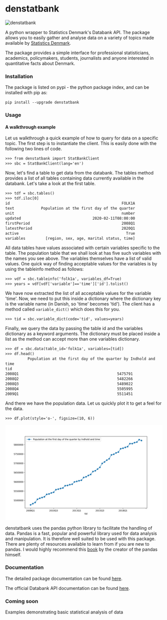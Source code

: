 # denstatbank
![denstatbank](https://github.com/gmohandas/denstatbank/workflows/denstatbank/badge.svg)

A python wrapper to Statistics Denmark's Databank API.
The package allows you to easily gather and analyse data on a variety of 
topics made available by [Statistics Denmark](https://www.dst.dk/en).

The package provides a simple interface for professional statisticians, 
academics, policymakers, students, journalists and anyone interested in 
quantitative facts about Denmark.


### Installation

The package is listed on pypi - the python package index, and 
can be installed with pip as:
```
pip install --upgrade denstatbank
```

### Usage

#### A walkthrough example

Let us walkthrough a quick example of how to query for data on a specific
topic. The first step is to instantiate the client. This is easily done with 
the following two lines of code. 

```
>>> from denstatbank import StatBankClient
>>> sbc = StatBankClient(lang='en')
```

Now, let's find a table to get data from the databank. The tables method provides
a list of all tables containing data currently available in the databank.
Let's take a look at the first table.

```
>>> tdf = sbc.tables()
>>> tdf.iloc[0]
id                                                  FOLK1A
text            Population at the first day of the quarter
unit                                                number
updated                                2020-02-11T08:00:00
firstPeriod                                         2008Q1
latestPeriod                                        2020Q1
active                                                True
variables         [region, sex, age, marital status, time]
```

All data tables have values associated with certain variables specific
to the table. The population table that we shall look at has five such
variables with the names you see above.
The variables themselves have a list of valid values. One quick way of
finding acceptable values for the variables is by using the tableinfo
method as follows:

```
>>> vdf = sbc.tableinfo('folk1a', variables_df=True)
>>> years = vdf[vdf['variable']=='time']['id'].tolist()
```

We have now extracted the list of all acceptable values for the variable 'time'.
Now, we need to put this inside a dictionary where the dictionary key
is the variable name (in Danish, so 'time' becomes 'tid'). 
The client has a method called `variable_dict()` which does this for you.

```
>>> tid = sbc.variable_dict(code='tid', values=years)
```

Finally, we query the data by passing the table id and the variables
dictionary as a keyword arguments. The dictionary must be placed inside
a list as the method can accept more than one variables dictionary.

```
>>> df = sbc.data(table_id='folk1a', variables=[tid])
>>> df.head()
          Population at the first day of the quarter by Indhold and time
tid                                                                   
2008Q1                                            5475791             
2008Q2                                            5482266             
2008Q3                                            5489022             
2008Q4                                            5505995             
2009Q1                                            5511451
```

And there we have the population data. Let us quickly plot it to get a feel
for the data.

```
>>> df.plot(style='o-', figsize=(10, 6))
```
<img src="images/folk1a.jpg" width="600">

denstatbank uses the pandas python library to facilitate the handling of 
data. Pandas is a fast, popular and powerful library used for data analysis and
manipulation. It is therefore well suited to be used with this package. 
There are plenty of resources available to learn from if you are new to pandas.
I would highly recommend this [book](https://wesmckinney.com/pages/book.html) 
by the creator of the pandas himself.


### Documentation

The detailed package documentation can be found [here](https://denstatbank.readthedocs.io/en/latest/).

The official Databank API documentation can be found [here](https://www.dst.dk/en/Statistik/statistikbanken/api).

### Coming soon

Examples demonstrating basic statistical analysis of data
